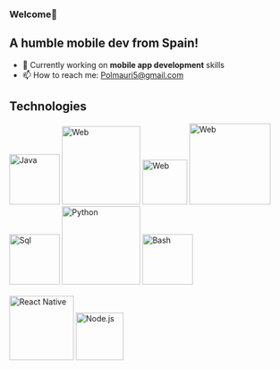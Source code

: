 ### Welcome👋
## A humble mobile dev from Spain!

- 🌱 Currently working on **mobile app development** skills
- 📫 How to reach me: Polmauri5@gmail.com


## Technologies
<div>
  <img src="https://cdn-icons-png.flaticon.com/512/226/226777.png" alt="Java" width="90px">
  <img src="https://kinsta.com/wp-content/uploads/2021/03/HTML-5-Badge-Logo.png" alt="Web" width="140px">
  <img src="https://lenguajecss.com/css/logo.svg" alt="Web" width="80px">
  <img src="https://www.freepnglogos.com/uploads/javascript-png/javascript-logo-transparent-logo-javascript-images-3.png" alt="Web" width="145px">
  <img src="https://www.todopostgresql.com/wp-content/uploads/2021/04/mysql2.png" alt="Sql" width="90px">
  <img src="https://logos-world.net/wp-content/uploads/2021/10/Python-Symbol.png" alt="Python" width="140px">
  <img src="https://sanchezcorbalan.es/wp-content/uploads/Logo-bash-cubo_dark-1.png" alt="Bash" width="90px"> 
  <br><br>
  <img src="https://devtop.io/wp-content/uploads/2022/10/react-native-1.png" alt="React Native" width="115px">
  <img src="https://images.g2crowd.com/uploads/product/image/large_detail/large_detail_f0b606abb6d19089febc9faeeba5bc05/nodejs-development-services.png" alt="Node.js" width="85px">
  
</div>


